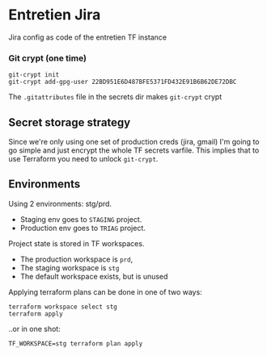 # Entretien Jira

Jira config as code of the entretien TF instance


### Git crypt (one time)

    git-crypt init
    git-crypt add-gpg-user 22BD951E6D487BFE5371FD432E91B6B62DE72DBC

The `.gitattributes` file in the secrets dir makes `git-crypt` crypt

## Secret storage strategy

Since we're only using one set of production creds (jira, gmail) I'm going to go simple and just
encrypt the whole TF secrets varfile. This implies that to use Terraform you need to
unlock `git-crypt`.

## Environments

Using 2 environments: stg/prd.

* Staging env goes to `STAGING` project.
* Production env goes to `TRIAG` project.

Project state is stored in TF workspaces.

* The production workspace is `prd`,
* The staging workspace is `stg`
* The default workspace exists, but is unused

Applying terraform plans can be done in one of two ways:

    terraform workspace select stg
    terraform apply

..or in one shot:

    TF_WORKSPACE=stg terraform plan apply
